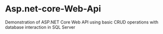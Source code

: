 # Asp.net-core-Web-Api
Demonstration of ASP.NET Core Web API using basic CRUD operations with database interaction in SQL Server
